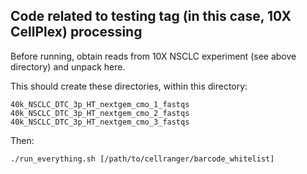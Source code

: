 ## Code related to testing tag (in this case, 10X CellPlex) processing

Before running, obtain reads from 10X NSCLC experiment (see above directory)
and unpack here.

This should create these directories, within this directory:
```
40k_NSCLC_DTC_3p_HT_nextgem_cmo_1_fastqs
40k_NSCLC_DTC_3p_HT_nextgem_cmo_2_fastqs
40k_NSCLC_DTC_3p_HT_nextgem_cmo_3_fastqs
```

Then:
```
./run_everything.sh [/path/to/cellranger/barcode_whitelist]
```

